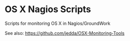 OS X Nagios Scripts
=======================

Scripts for monitoring OS X in Nagios/GroundWork

See also: https://github.com/jedda/OSX-Monitoring-Tools